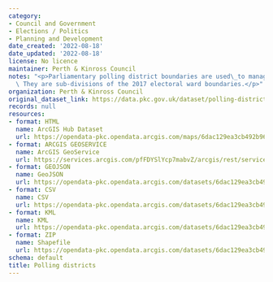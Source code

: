 ```yaml
---
category:
- Council and Government
- Elections / Politics
- Planning and Development
date_created: '2022-08-18'
date_updated: '2022-08-18'
license: No licence
maintainer: Perth & Kinross Council
notes: "<p>Parliamentary polling district boundaries are used\_to manage elections.\
  \ They are sub-divisions of the 2017 electoral ward boundaries.</p>"
organization: Perth & Kinross Council
original_dataset_link: https://data.pkc.gov.uk/dataset/polling-districts
records: null
resources:
- format: HTML
  name: ArcGIS Hub Dataset
  url: https://opendata-pkc.opendata.arcgis.com/maps/6dac129ea3cb492b961186e316e09690_0
- format: ARCGIS GEOSERVICE
  name: ArcGIS GeoService
  url: https://services.arcgis.com/pfFDYSlYcp7mabvZ/arcgis/rest/services/Polling_districts/FeatureServer/0
- format: GEOJSON
  name: GeoJSON
  url: https://opendata-pkc.opendata.arcgis.com/datasets/6dac129ea3cb492b961186e316e09690_0.geojson?outSR=%7B%22latestWkid%22%3A3395%2C%22wkid%22%3A3395%7D
- format: CSV
  name: CSV
  url: https://opendata-pkc.opendata.arcgis.com/datasets/6dac129ea3cb492b961186e316e09690_0.csv?outSR=%7B%22latestWkid%22%3A3395%2C%22wkid%22%3A3395%7D
- format: KML
  name: KML
  url: https://opendata-pkc.opendata.arcgis.com/datasets/6dac129ea3cb492b961186e316e09690_0.kml?outSR=%7B%22latestWkid%22%3A3395%2C%22wkid%22%3A3395%7D
- format: ZIP
  name: Shapefile
  url: https://opendata-pkc.opendata.arcgis.com/datasets/6dac129ea3cb492b961186e316e09690_0.zip?outSR=%7B%22latestWkid%22%3A3395%2C%22wkid%22%3A3395%7D
schema: default
title: Polling districts
---
```

